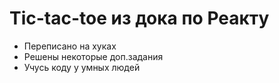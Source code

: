 # Tic-tac-toe из дока по Реакту
- Переписано на хуках
- Решены некоторые доп.задания
- Учусь коду у умных людей
